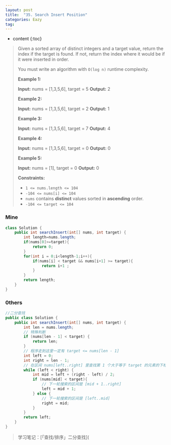 ```yaml
---
layout: post
title:  "35. Search Insert Position"
categories: Eazy
tag: 
---
```


* content
{:toc}

> Given a sorted array of distinct integers and a target value, return the index if the target is found. If not, return the index where it would be if it were inserted in order.
>
> You must write an algorithm with `O(log n)` runtime complexity.
>
> **Example 1:**
>
> **Input:** nums = \[1,3,5,6\], target = 5
> **Output:** 2
>
> **Example 2:**
>
> **Input:** nums = \[1,3,5,6\], target = 2
> **Output:** 1
>
> **Example 3:**
>
> **Input:** nums = \[1,3,5,6\], target = 7
> **Output:** 4
>
> **Example 4:**
>
> **Input:** nums = \[1,3,5,6\], target = 0
> **Output:** 0
>
> **Example 5:**
>
> **Input:** nums = \[1\], target = 0
> **Output:** 0
>
> **Constraints:**
>
> *   `1 <= nums.length <= 104`
> *   `-104 <= nums[i] <= 104`
> *   `nums` contains **distinct** values sorted in **ascending** order.
> *   `-104 <= target <= 104`

### Mine

~~~java
class Solution {
    public int searchInsert(int[] nums, int target) {
        int length=nums.length;
        if(nums[0]>=target){
            return 0;
        }
        for(int i = 0;i<length-1;i++){
            if(nums[i] < target && nums[i+1] >= target){
                return i+1 ;
            }
        }
        return length;
    }
}
~~~

### 0thers

~~~java
//二分查找
public class Solution {
    public int searchInsert(int[] nums, int target) {
        int len = nums.length;
        // 特殊判断
        if (nums[len - 1] < target) {
            return len;
        }
        // 程序走到这里一定有 target <= nums[len - 1]
        int left = 0;
        int right = len - 1;
        // 在区间 nums[left..right] 里查找第 1 个大于等于 target 的元素的下标
        while (left < right) {
            int mid = left + (right - left) / 2;
            if (nums[mid] < target){
                // 下一轮搜索的区间是 [mid + 1..right]
                left = mid + 1;
            } else {
                // 下一轮搜索的区间是 [left..mid]
                right = mid;
            }
        }
        return left;
    }
}
~~~

> 学习笔记：[「查找/排序」二分查找](
